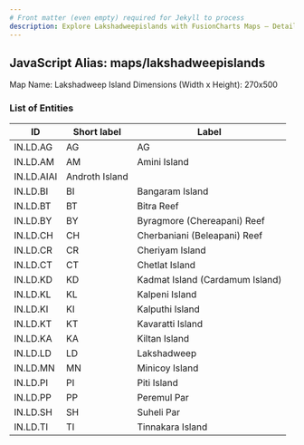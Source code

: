 ```yaml
---
# Front matter (even empty) required for Jekyll to process
description: Explore Lakshadweepislands with FusionCharts Maps – Detailed features for seamless integration. Try now & enhance your data visualization today! 
---
```


## JavaScript Alias: maps/lakshadweepislands

Map Name: Lakshadweep Island
Dimensions (Width x Height): 270x500






### List of Entities

ID | Short label | Label
---|---|---|
IN.LD.AG|AG|AG|Agatti Island
IN.LD.AM|AM|Amini Island
IN.LD.AIAI|Androth Island
IN.LD.BI|BI|Bangaram Island
IN.LD.BT|BT|Bitra Reef
IN.LD.BY|BY|Byragmore (Chereapani) Reef
IN.LD.CH|CH|Cherbaniani (Beleapani) Reef
IN.LD.CR|CR|Cheriyam Island
IN.LD.CT|CT|Chetlat Island
IN.LD.KD|KD|Kadmat Island (Cardamum Island)
IN.LD.KL|KL|Kalpeni Island
IN.LD.KI|KI|Kalputhi Island
IN.LD.KT|KT|Kavaratti Island
IN.LD.KA|KA|Kiltan Island
IN.LD.LD|LD|Lakshadweep
IN.LD.MN|MN|Minicoy Island
IN.LD.PI|PI|Piti Island
IN.LD.PP|PP|Peremul Par
IN.LD.SH|SH|Suheli Par
IN.LD.TI|TI|Tinnakara Island